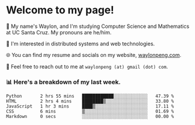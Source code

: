 # Welcome to my page! 

👋 My name's Waylon, and I'm studying Computer Science and Mathematics at UC Santa Cruz. My pronouns are he/him. 

💭 I'm interested in distributed systems and web technologies.

🌐 You can find my resume and socials on my website, [waylonpeng.com](https://www.waylonpeng.com).

📧 Feel free to reach out to me at `waylonpeng (at) gmail (dot) com`.

### 📊 Here's a breakdown of my last week.

<!--START_SECTION:waka-->

```text
Python       2 hrs 55 mins   ████████████░░░░░░░░░░░░░   47.39 %
HTML         2 hrs 4 mins    ████████▒░░░░░░░░░░░░░░░░   33.80 %
JavaScript   1 hr 3 mins     ████▒░░░░░░░░░░░░░░░░░░░░   17.11 %
CSS          6 mins          ▒░░░░░░░░░░░░░░░░░░░░░░░░   01.69 %
Markdown     0 secs          ░░░░░░░░░░░░░░░░░░░░░░░░░   00.00 %
```

<!--END_SECTION:waka-->
